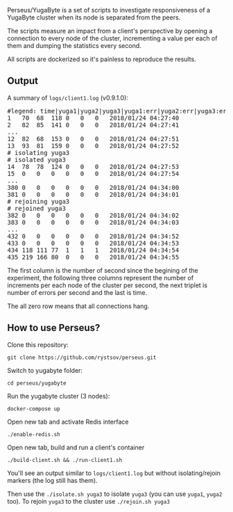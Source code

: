 Perseus/YugaByte is a set of scripts to investigate responsiveness of a YugaByte cluster when its node is separated from the peers.

The scripts measure an impact from a client's perspective by opening a connection to every node of the cluster, incrementing a value per each of them and dumping the statistics every second.

All scripts are dockerized so it's painless to reproduce the results.

## Output

A summary of `logs/client1.log` (v0.9.1.0):

<pre>#legend: time|yuga1|yuga2|yuga3|yuga1:err|yuga2:err|yuga3:err
1	70	68	118	0	0	0	2018/01/24 04:27:40
2	82	85	141	0	0	0	2018/01/24 04:27:41
...
12	82	68	153	0	0	0	2018/01/24 04:27:51
13	93	81	159	0	0	0	2018/01/24 04:27:52
# isolating yuga3
# isolated yuga3
14	78	78	124	0	0	0	2018/01/24 04:27:53
15	0	0	0	0	0	0	2018/01/24 04:27:54
...
380	0	0	0	0	0	0	2018/01/24 04:34:00
381	0	0	0	0	0	0	2018/01/24 04:34:01
# rejoining yuga3
# rejoined yuga3
382	0	0	0	0	0	0	2018/01/24 04:34:02
383	0	0	0	0	0	0	2018/01/24 04:34:03
...
432	0	0	0	0	0	0	2018/01/24 04:34:52
433	0	0	0	0	0	0	2018/01/24 04:34:53
434	118	111	77	1	1	1	2018/01/24 04:34:54
435	219	166	80	0	0	0	2018/01/24 04:34:55</pre>

The first column is the number of second since the begining of the experiment, the following three columns represent the number of increments per each node of the cluster per second, the next triplet is number of errors per second and the last is time.

The all zero row means that all connections hang.

## How to use Perseus?

Clone this repository:

    git clone https://github.com/rystsov/perseus.git

Switch to yugabyte folder:

    cd perseus/yugabyte

Run the yugabyte cluster (3 nodes):

    docker-compose up

Open new tab and activate Redis interface

    ./enable-redis.sh

Open new tab, build and run a client's container

    ./build-client.sh && ./run-client1.sh

You'll see an output similar to `logs/client1.log` but without isolating/rejoin markers (the log still has them).

Then use the `./isolate.sh yuga3` to isolate `yuga3` (you can use `yuga1`, `yuga2` too). To rejoin `yuga3` to the cluster use  `./rejoin.sh yuga3`